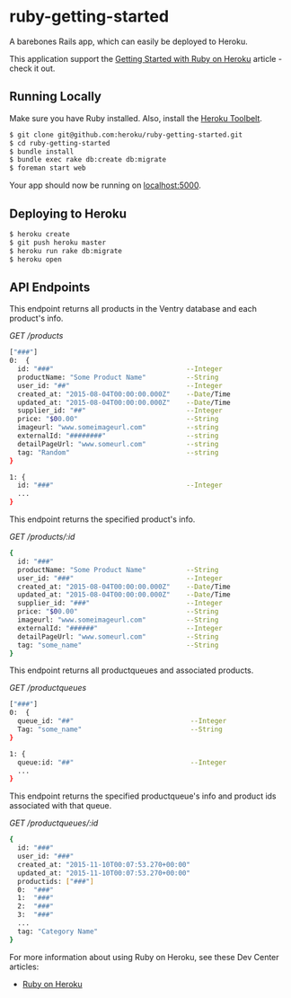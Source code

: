 # ruby-getting-started

A barebones Rails app, which can easily be deployed to Heroku.

This application support the [Getting Started with Ruby on Heroku](https://devcenter.heroku.com/articles/getting-started-with-ruby) article - check it out.

## Running Locally

Make sure you have Ruby installed.  Also, install the [Heroku Toolbelt](https://toolbelt.heroku.com/).

```sh
$ git clone git@github.com:heroku/ruby-getting-started.git
$ cd ruby-getting-started
$ bundle install
$ bundle exec rake db:create db:migrate
$ foreman start web
```

Your app should now be running on [localhost:5000](http://localhost:5000/).

## Deploying to Heroku

```sh
$ heroku create
$ git push heroku master
$ heroku run rake db:migrate
$ heroku open
```

## API Endpoints

This endpoint returns all products in the Ventry database and each product's info.

_GET /products_
```sh
["###"]
0:  {
  id: "###"                                 --Integer
  productName: "Some Product Name"          --String
  user_id: "##"                             --Integer
  created_at: "2015-08-04T00:00:00.000Z"    --Date/Time
  updated_at: "2015-08-04T00:00:00.000Z"    --Date/Time
  supplier_id: "##"                         --Integer
  price: "$00.00"                           --String
  imageurl: "www.someimageurl.com"          --string
  externalId: "########"                    --string
  detailPageUrl: "www.someurl.com"          --string
  tag: "Random"                             --string
}

1: {
  id: "###"                                 --Integer
  ...
}

```
This endpoint returns the specified product's info.

_GET /products/:id_
```sh
{
  id: "###"
  productName: "Some Product Name"          --String
  user_id: "###"                            --Integer
  created_at: "2015-08-04T00:00:00.000Z"    --Date/Time
  updated_at: "2015-08-04T00:00:00.000Z"    --Date/Time
  supplier_id: "###"                        --Integer
  price: "$00.00"                           --String
  imageurl: "www.someimageurl.com"          --String
  externalId: "######"                      --Integer
  detailPageUrl: "www.someurl.com"          --String
  tag: "some_name"                          --String
}

```
This endpoint returns all productqueues and associated products.

_GET /productqueues_
```sh
["###"]
0:  {
  queue_id: "##"                             --Integer
  Tag: "some_name"                           --String
}

1: {
  queue:id: "##"                             --Integer
  ...
}
```
This endpoint returns the specified productqueue's info and product ids associated with that queue.

_GET /productqueues/:id_
```sh
{
  id: "###"
  user_id: "###"
  created_at: "2015-11-10T00:07:53.270+00:00"
  updated_at: "2015-11-10T00:07:53.270+00:00"
  productids: ["###"]
  0:  "###"
  1:  "###"
  2:  "###" 
  3:  "###"
  ...
  tag: "Category Name"
}
```


For more information about using Ruby on Heroku, see these Dev Center articles:

- [Ruby on Heroku](https://devcenter.heroku.com/categories/ruby)